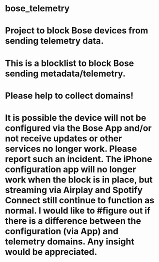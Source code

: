# bose_telemetry
# Project to block Bose devices from sending telemetry data.
# This is a blocklist to block Bose sending metadata/telemetry.
# Please help to collect domains!
# It is possible the device will not be configured via the Bose App and/or not receive updates or other services no longer work. Please report such an incident. The iPhone configuration app will no longer work when the block is in place, but streaming via Airplay and Spotify Connect still continue to function as normal.  I would like to #figure out if there is a difference between the configuration (via App) and telemetry domains.  Any insight would be appreciated.


